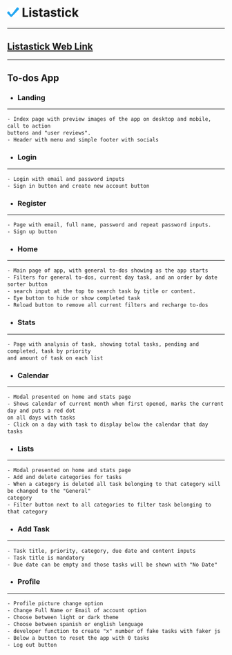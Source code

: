 # ![alt text](images/readmeLogo.png) **Listastick**
---
## [Listastick Web Link](https://www.listastick.com)
---
## **To-dos App**


 - ### Landing
 ---
    - Index page with preview images of the app on desktop and mobile, call to action 
    buttons and "user reviews". 
    - Header with menu and simple footer with socials

 - ### Login
 ---
    - Login with email and password inputs
    - Sign in button and create new account button

 - ### Register
 ---
    - Page with email, full name, password and repeat password inputs.
    - Sign up button

 - ### Home
 ---
    - Main page of app, with general to-dos showing as the app starts
    - Filters for general to-dos, current day task, and an order by date sorter button
    - search input at the top to search task by title or content.
    - Eye button to hide or show completed task
    - Reload button to remove all current filters and recharge to-dos
 
 - ### Stats
 ---
    - Page with analysis of task, showing total tasks, pending and completed, task by priority 
    and amount of task on each list
 
 - ### Calendar
 ---
    - Modal presented on home and stats page
    - Shows calendar of current month when first opened, marks the current day and puts a red dot 
    on all days with tasks
    - Click on a day with task to display below the calendar that day tasks

 - ### Lists
 ---
    - Modal presented on home and stats page
    - Add and delete categories for tasks
    - When a category is deleted all task belonging to that category will be changed to the "General" 
    category
    - Filter button next to all categories to filter task belonging to that category

 - ### Add Task
 ---
    - Task title, priority, category, due date and content inputs
    - Task title is mandatory
    - Due date can be empty and those tasks will be shown with "No Date"

 - ### Profile
 ---
    - Profile picture change option
    - Change Full Name or Email of account option
    - Choose between light or dark theme
    - Choose between spanish or english lenguage
    - developer function to create "x" number of fake tasks with faker js
    - Below a button to reset the app with 0 tasks
    - Log out button
